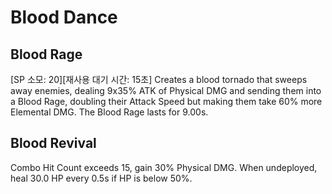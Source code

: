 # Blood Dance

## Blood Rage

[SP 소모: 20][재사용 대기 시간: 15초] Creates a blood tornado that sweeps away enemies, dealing 9x35% ATK of Physical DMG and sending them into a Blood Rage, doubling their Attack Speed but making them take 60% more Elemental DMG. The Blood Rage lasts for 9.00s.

## Blood Revival

Combo Hit Count exceeds 15, gain 30% Physical DMG. When undeployed, heal 30.0 HP every 0.5s if HP is below 50%.
